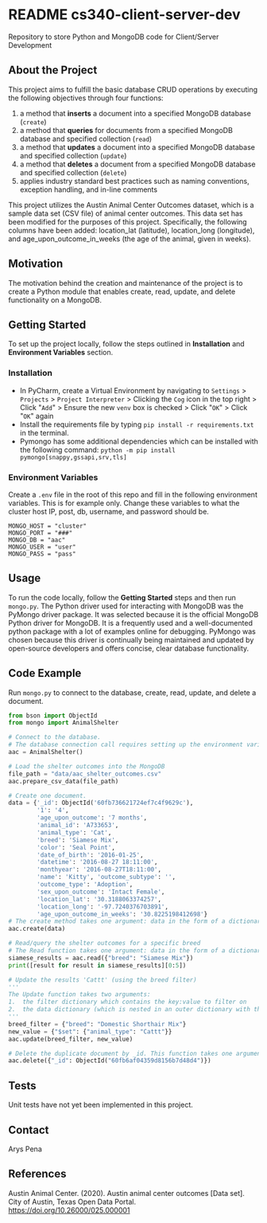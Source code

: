 # README cs340-client-server-dev
Repository to store Python and MongoDB code for Client/Server Development

## About the Project
This project aims to fulfill the basic database CRUD operations by executing the following objectives through four functions:
1. a method that **inserts** a document into a specified MongoDB database (`create`)
2. a method that **queries** for documents from a specified MongoDB database and specified collection (`read`)
3. a method that **updates** a document into a specified MongoDB database and specified collection (`update`)
4. a method that **deletes** a document from a specified MongoDB database and specified collection (`delete`)
5. applies industry standard best practices such as naming conventions, exception handling, and in-line comments

This project utilizes the Austin Animal Center Outcomes dataset, which is a sample data set (CSV file) of animal center outcomes. This data set has been modified for the purposes of this project. Specifically, the following columns have been added: location_lat (latitude), location_long (longitude), and age_upon_outcome_in_weeks (the age of the animal, given in weeks).

## Motivation
The motivation behind the creation and maintenance of the project is to create a Python module that enables create, read, update, and delete functionality on a MongoDB.

## Getting Started
To set up the project locally, follow the steps outlined in **Installation** and **Environment Variables** section.

### Installation
- In PyCharm, create a Virtual Environment by navigating to `Settings` > `Projects` > `Project Interpreter` > Clicking the `Cog` icon in the top right > Click "`Add`" > Ensure the new `venv` box is checked > Click "`OK`" > Click "`OK`" again
- Install the requirements file by typing `pip install -r requirements.txt` in the terminal.
- Pymongo has some additional dependencies which can be installed with the following command: `python -m pip install pymongo[snappy,gssapi,srv,tls]`

### Environment Variables
Create a `.env` file in the root of this repo and fill in the following environment variables. This is for example only. Change these variables to what the cluster host IP, post, db, username, and password should be.

```dotenv
MONGO_HOST = "cluster"
MONGO_PORT = "###"
MONGO_DB = "aac"
MONGO_USER = "user"
MONGO_PASS = "pass"
```

## Usage
To run the code locally, follow the **Getting Started** steps and then run `mongo.py`. The Python driver used for interacting with MongoDB was the PyMongo driver package. It was selected because it is the official MongoDB Python driver for MongoDB. It is a frequently used and a well-documented python package with a lot of examples online for debugging. PyMongo was chosen because this driver is continually being maintained and updated by open-source developers and offers concise, clear database functionality.


## Code Example
Run `mongo.py` to connect to the database, create, read, update, and delete a document.

```python
from bson import ObjectId
from mongo import AnimalShelter

# Connect to the database.
# The database connection call requires setting up the environment variables for connecting to the db.
aac = AnimalShelter()

# Load the shelter outcomes into the MongoDB
file_path = "data/aac_shelter_outcomes.csv"
aac.prepare_csv_data(file_path)

# Create one document. 
data = {'_id': ObjectId('60fb736621724ef7c4f9629c'), 
        '1': '4', 
        'age_upon_outcome': '7 months', 
        'animal_id': 'A733653', 
        'animal_type': 'Cat', 
        'breed': 'Siamese Mix', 
        'color': 'Seal Point', 
        'date_of_birth': '2016-01-25', 
        'datetime': '2016-08-27 18:11:00', 
        'monthyear': '2016-08-27T18:11:00', 
        'name': 'Kitty', 'outcome_subtype': '', 
        'outcome_type': 'Adoption', 
        'sex_upon_outcome': 'Intact Female', 
        'location_lat': '30.3188063374257', 
        'location_long': '-97.7240376703891', 
        'age_upon_outcome_in_weeks': '30.8225198412698'}
# The create method takes one argument: data in the form of a dictionary
aac.create(data)

# Read/query the shelter outcomes for a specific breed
# The Read function takes one argument: data in the form of a dictionary. The key:value pairs represent the column and text to find in the database
siamese_results = aac.read({"breed": "Siamese Mix"})
print([result for result in siamese_results][0:5])

# Update the results 'Cattt' (using the breed filter)
'''
The Update function takes two arguments: 
1.	the filter dictionary which contains the key:value to filter on
2.	the data dictionary (which is nested in an outer dictionary with the ‘$set’ key) which contains the key:value pair nested inner-most to find and update find in the database
'''
breed_filter = {"breed": "Domestic Shorthair Mix"}
new_value = {"$set": {"animal_type": "Cattt"}}
aac.update(breed_filter, new_value)

# Delete the duplicate document by _id. This function takes one argument: data in the form of a dictionary (key:value)
aac.delete({"_id": ObjectId("60fb6af04359d8156b7d48d4")})
```

## Tests
Unit tests have not yet been implemented in this project.

## Contact
Arys Pena

## References
Austin Animal Center. (2020). Austin animal center outcomes [Data set]. City of Austin, Texas Open Data Portal. https://doi.org/10.26000/025.000001